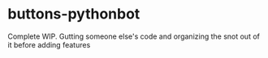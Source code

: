 # buttons-pythonbot

Complete WIP. Gutting someone else's code and organizing the snot out of it before adding features
